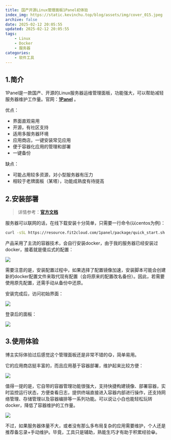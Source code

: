 ```yaml
---
title: 国产开源Linux管理面板1Panel初体验
index_img: https://static.kevinchu.top/blog/assets/img/cover_015.jpeg
archive: false
date: 2025-02-12 20:05:55
updated: 2025-02-12 20:05:55
tags:
    - Linux
    - Docker
    - 服务器
categories:
    - 软件工具
---
```


## 1.简介

1Panel是一款国产、开源的Linux服务器运维管理面板，功能强大，可以帮助减轻服务器维护工作量。官网：[**1Panel**](https://1panel.cn/) 。

优点：
- 界面直观易用
- 开源，有社区支持
- 适用多服务器环境
- 应用商店，一键安装常见应用
- 便于容器化应用的管理和部署
- 一键备份

缺点：
- 可能占用较多资源，对小型服务器有压力
- 相较于老牌面板（某塔），功能成熟度有待提高




## 2.安装部署

>详情参考：[**官方文档**](https://1panel.cn/docs/installation/online_installation/)

服务器可以联网的话，在线下载安装十分简单，只需要一行命令(以centos为例)：
```BASH
curl -sSL https://resource.fit2cloud.com/1panel/package/quick_start.sh -o quick_start.sh && sh quick_start.sh
```

产品采用了主流的容器技术，会自行安装docker，由于我的服务器已经安装过docker，接着就是傻瓜式的配置：

![](https://static.kevinchu.top/blog/public/20250213102607.png)


需要注意的是，安装配置过程中，如果选择了配置镜像加速，安装脚本可能会创建新的docker配置文件来取代现有配置（会将原来的配置改名备份）。因此，若需要使用原先配置，还需手动从备份中还原。

安装完成后，访问初始界面：

![](https://static.kevinchu.top/blog/public/20250213102731.png)


登录后的面板：

![](https://static.kevinchu.top/blog/public/20250213110846.png)


## 3.使用体验

博主实际体验过后感觉这个管理面板还是非常不错的😋，简单易用。

它的应用商店挺丰富的，而且应用基于容器部署，维护起来比较方便：

![](https://static.kevinchu.top/blog/public/20250213111247.png)


值得一提的是，它自带的容器管理功能很强大，支持快捷构建镜像、部署容器，实时监控运行状态，方便查看日志，提供终端直接进入容器内部进行操作，还支持网络管理、存储管理以及容器编排等一系列功能。可以说让小白也能轻松玩转docker，降低了容器维护的工作量。

![](https://static.kevinchu.top/blog/public/20250213174020.png)

不过，如果服务器体量不大，或者没有那么多布局复杂的应用需要维护，个人还是推荐备忘录+手动维护。毕竟，工具只是辅助，熟能生巧才有助于积累经验😁。